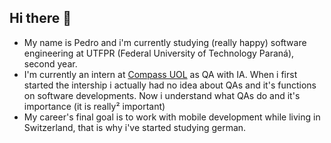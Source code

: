 ## Hi there 👋
- My name is Pedro and i'm currently studying (really happy) software engineering at UTFPR (Federal University of Technology Paraná), second year.
- I'm currently an intern at [Compass UOL](https://compass.uol/pt/home/) as QA with IA. When i first started the intership i actually had no idea about QAs and it's functions on software developments. Now i understand what QAs do and it's importance (it is really² important)
- My career's final goal is to work with mobile development while living in Switzerland, that is why i've started studying german.

<!--
**pBittencourtS/pBittencourtS** is a ✨ _special_ ✨ repository because its `README.md` (this file) appears on your GitHub profile.

Here are some ideas to get you started:

- 🔭 I’m currently working on ...
- 🌱 I’m currently learning ...
- 👯 I’m looking to collaborate on ...
- 🤔 I’m looking for help with ...
- 💬 Ask me about ...
- 📫 How to reach me: ...
- 😄 Pronouns: ...
- ⚡ Fun fact: ...
-->
